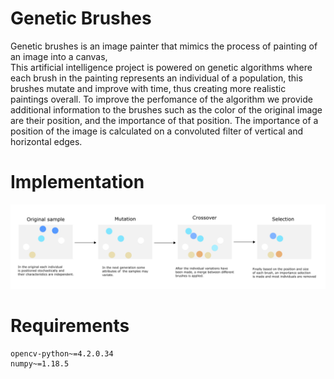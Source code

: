# Genetic Brushes 
Genetic brushes is an image painter that mimics the process of painting of an image into 
a canvas,  
This artificial intelligence project is powered on genetic algorithms where each brush in the painting 
represents an individual of a population, this brushes mutate and improve with time, thus creating 
more realistic paintings overall. To improve the perfomance of the algorithm we provide additional 
information to the brushes such as the color of the original image are their position, and the importance 
of that position. The importance of a position of the image is calculated on a convoluted filter of 
vertical and horizontal edges. 

# Implementation 
![genetic](docs/drawing.png)
 

# Requirements 

    opencv-python~=4.2.0.34
    numpy~=1.18.5
    
